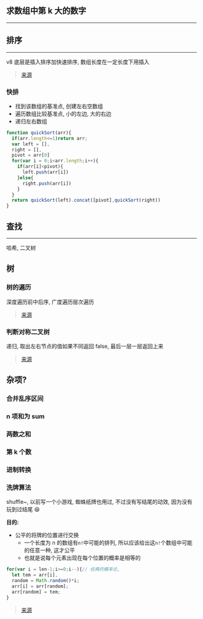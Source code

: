 ## 求数组中第 k 大的数字

---

## 排序

---

v8 底层是插入排序加快速排序, 数组长度在一定长度下用插入

> [来源](https://segmentfault.com/q/1010000007133473)

### 快排

- 找到该数组的基准点, 创建左右空数组
- 遍历数组比较基准点, 小的左边, 大的右边
- 递归左右数组

```JavaScript
function quickSort(arr){
  if(arr.length<=1)return arr;
  var left = [],
  right = [],
  pivot = arr[0]
  for(var i = 0;i<arr.length;i++){
    if(arr[i]<pivot){
      left.push(arr[i])
    }else{
      right.push(arr[i])
    }
  }
  return quickSort(left).concat([pivot],quickSort(right))
}
```

## 查找

---

哈希, 二叉树

## 树

### 树的遍历

深度遍历前中后序, 广度遍历层次遍历

> [来源](https://charlesliuyx.github.io/2018/10/22/%E3%80%90%E7%9B%B4%E8%A7%82%E7%AE%97%E6%B3%95%E3%80%91%E6%A0%91%E7%9A%84%E5%9F%BA%E6%9C%AC%E6%93%8D%E4%BD%9C)

### 判断对称二叉树

递归, 取出左右节点的值如果不同返回 false, 最后一层一层返回上来

> [来源](https://leetcode-cn.com/problems/symmetric-tree/solution/javascript-di-gui-si-lu-he-shi-xian-by-xin-tan/)

## 杂项?

### 合并乱序区间

### n 项和为 sum

### 两数之和

### 第 k 个数

### 进制转换

### 洗牌算法

shuffle~, 以前写一个小游戏, 蜘蛛纸牌也用过, 不过没有写结尾的动效, 因为没有玩到过结尾 😆

**目的:**

- 公平的将牌的位置进行交换
  - 一个长度为 n 的数组有`n!`中可能的排列, 所以应该给出这`n!`个数组中可能的任意一种, 这才公平
  - 也就是说每个元素出现在每个位置的概率是相等的

```JavaScript
for(var i = len-1;i>=0;i--){// 经典的概率论,
  let tem = arr[i],
  random = Math.random()*i;
  arr[i] = arr[random];
  arr[random] = tem;
}
```

> [来源](https://www.zhihu.com/question/27547892/answer/1064577220)

